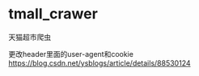 # tmall_crawer
天猫超市爬虫

更改header里面的user-agent和cookie
https://blog.csdn.net/ysblogs/article/details/88530124
